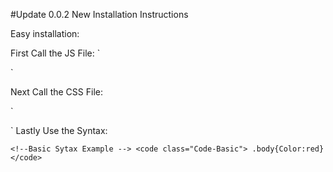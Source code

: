 #Update 0.0.2 New Installation Instructions


Easy installation:

First Call the JS File:
`<!-- JS -->
<script type="text/javascript" src="https://jdc20181.github.io/CodeMe/Lib/CodeMe.js"></script>`
Next Call the CSS File:

`<!-- CSS -->
 <link rel="stylesheet" type="text/css" href="https://jdc20181.github.io/CodeMe/Lib/CodeMe.css">`
Lastly Use the Syntax: 

`<!--Basic Sytax Example -->
<code class="Code-Basic"> .body{Color:red}</code>`





